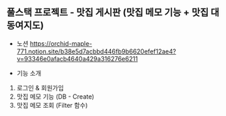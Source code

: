 <h2>풀스택 프로젝트 - 맛집 게시판 (맛집 메모 기능 + 맛집 대동여지도)</h2>

- 노션
https://orchid-maple-771.notion.site/b38e5d7acbbd446fb9b6620efef12ae4?v=93346e0afacb4640a429a316276e6211

- 기능 소개
1. 로그인 & 회원가입
2. 맛집 메모 기능 (DB - Create)
3. 맛집 메모 조회 (Filter 함수)
